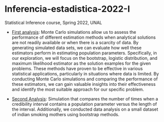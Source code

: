 # Inferencia-estadistica-2022-I
Statistical Inference course, Spring 2022, UNAL

* [First analysis](https://github.com/jdcarrascali/Inferencia-estadistica-2022-I/blob/main/Trabajo_final_1.pdf): Monte Carlo simulations allow us to assess the performance of different estimation methods when analytical solutions are not readily available or when there is a scarcity of data. By generating simulated data sets, we can evaluate how well these estimators perform in estimating population parameters.
Specifically, in our exploration, we will focus on the bootstrap, logistic distribution, and maximum likelihood estimator as the solution examples for the given problems. These methods have proven to be effective in various statistical applications, particularly in situations where data is limited.
By conducting Monte Carlo simulations and comparing the performance of these estimators, we can gain valuable insights into their effectiveness and identify the most suitable approach for our specific problem.

* [Second Analysis](https://github.com/jdcarrascali/Inferencia-estadistica-2022-I/blob/main/Trabajo%20final_2.pdf): Simulation that compares the number of times when a credibility interval contains a population parameter versus the length of the interval. Additionally, we conducted data analysis on a small dataset of indian smoking mothers using bootstrap methods.

